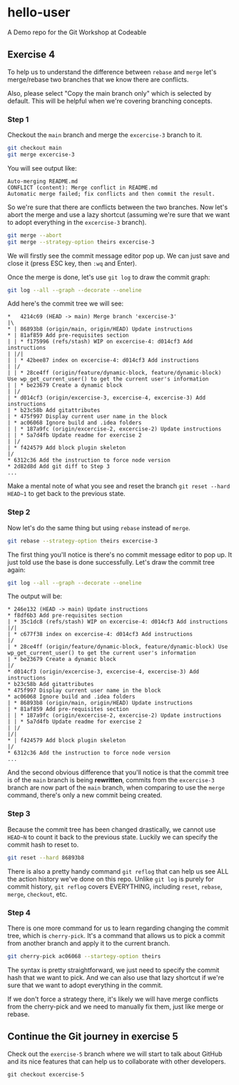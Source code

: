 # hello-user
A Demo repo for the Git Workshop at Codeable

## Exercise 4
To help us to understand the difference between `rebase` and `merge` let's merge/rebase two branches that we know there are conflicts.

Also, please select "Copy the main branch only" which is selected by default. This will be helpful when we're covering branching concepts.

### Step 1
Checkout the `main` branch and merge the `excercise-3` branch to it.

```bash
git checkout main
git merge excercise-3
```

You will see output like:
```
Auto-merging README.md
CONFLICT (content): Merge conflict in README.md
Automatic merge failed; fix conflicts and then commit the result.
```
So we're sure that there are conflicts between the two branches. Now let's abort the merge and use a lazy shortcut (assuming we're sure that we want to adopt everything in the `excercise-3` branch).

```bash
git merge --abort
git merge --strategy-option theirs excercise-3
```
We will firstly see the commit message editor pop up. We can just save and close it (press ESC key, then `:wq` and Enter).

Once the merge is done, let's use `git log` to draw the commit graph:

```bash
git log --all --graph --decorate --oneline
```
Add here's the commit tree we will see:
```
*   4214c69 (HEAD -> main) Merge branch 'excercise-3'
|\
* | 86893b8 (origin/main, origin/HEAD) Update instructions
* | 81af859 Add pre-requisites section
| | * f175996 (refs/stash) WIP on excercise-4: d014cf3 Add instructions
| |/|
| | * 42bee87 index on excercise-4: d014cf3 Add instructions
| |/
| | * 28ce4ff (origin/feature/dynamic-block, feature/dynamic-block) Use wp_get_current_user() to get the current user's information
| | * be23679 Create a dynamic block
| |/
| * d014cf3 (origin/excercise-3, excercise-4, excercise-3) Add instructions
| * b23c58b Add gitattributes
| * 475f997 Display current user name in the block
| * ac06068 Ignore build and .idea folders
| | * 187a9fc (origin/excercise-2, excercise-2) Update instructions
| | * 5a7d4fb Update readme for exercise 2
| |/
| * f424579 Add block plugin skeleton
|/
* 6312c36 Add the instruction to force node version
* 2d82d8d Add git diff to Step 3
...
```

Make a mental note of what you see and reset the branch `git reset --hard HEAD~1` to get back to the previous state.

### Step 2
Now let's do the same thing but using `rebase` instead of `merge`.

```bash
git rebase --strategy-option theirs excercise-3
```
The first thing you'll notice is there's no commit message editor to pop up. It
just told use the base is done successfully. Let's draw the commit tree again:

```bash
git log --all --graph --decorate --oneline
```
The output will be:
```
* 246e132 (HEAD -> main) Update instructions
* f8df6b3 Add pre-requisites section
| * 35c1dc8 (refs/stash) WIP on excercise-4: d014cf3 Add instructions
|/|
| * c677f38 index on excercise-4: d014cf3 Add instructions
|/
| * 28ce4ff (origin/feature/dynamic-block, feature/dynamic-block) Use wp_get_current_user() to get the current user's information
| * be23679 Create a dynamic block
|/
* d014cf3 (origin/excercise-3, excercise-4, excercise-3) Add instructions
* b23c58b Add gitattributes
* 475f997 Display current user name in the block
* ac06068 Ignore build and .idea folders
| * 86893b8 (origin/main, origin/HEAD) Update instructions
| * 81af859 Add pre-requisites section
| | * 187a9fc (origin/excercise-2, excercise-2) Update instructions
| | * 5a7d4fb Update readme for exercise 2
| |/
|/|
* | f424579 Add block plugin skeleton
|/
* 6312c36 Add the instruction to force node version
...
```
And the second obvious difference that you'll notice is that the commit tree is of the `main` branch is being **rewritten**, commits from the `excercise-3` branch are now part of the `main` branch, when comparing to use the `merge` command, there's only a new commit being created.

### Step 3
Because the commit tree has been changed drastically, we cannot use `HEAD~N` to count it back to the previous state. Luckily we can specify the commit hash to reset to.

```bash
git reset --hard 86893b8
```
There is also a pretty handy command `git reflog` that can help us see ALL the action history we've done on this repo. Unlike `git log` is purely for commit history, `git reflog` covers EVERYTHING, including `reset`, `rebase`, `merge`, `checkout`, etc.

### Step 4
There is one more command for us to learn regarding changing the commit tree, which is `cherry-pick`. It's a command that allows us to pick a commit from another branch and apply it to the current branch.

```bash
git cherry-pick ac06068 --startegy-option theirs
```
The syntax is pretty straightforward, we just need to specify the commit hash that we want to pick. And we can also use that lazy shortcut if we're sure that we want to adopt everything in the commit.

If we don't force a strategy there, it's likely we will have merge conflicts from the cherry-pick and we need to manually fix them, just like merge or rebase.

## Continue the Git journey in exercise 5
Check out the `exercise-5` branch where we will start to talk about GitHub and its nice features that can help us to collaborate with other developers.
```shell
git checkout excercise-5
```
